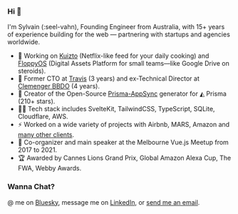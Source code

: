 ### Hi 🖖

I'm Sylvain (:seel-vahn), Founding Engineer from Australia, with 15+ years of experience building for the web — partnering with startups and agencies worldwide.

- 💪 Working on [Kuizto](https://kuizto.co) (Netflix-like feed for your daily cooking) and [FloppyOS](https://floppyos.com) (Digital Assets Platform for small teams—like Google Drive on steroids).
- 🧳 Former CTO at [Travis](https://sylvainsimao.com/project/travis-travis/) (3 years) and ex-Technical Director at [Clemenger BBDO](https://www.clemengerbbdo.com.au/) (4 years).
- 👾 Creator of the Open-Source [Prisma-AppSync](https://prisma-appsync.vercel.app) generator for ◭ Prisma (210+ stars).
- 🧑‍💻 Tech stack includes SvelteKit, TailwindCSS, TypeScript, SQLite, Cloudflare, AWS.
- ⚡️ Worked on a wide variety of projects with Airbnb, MARS, Amazon and [many other clients](https://sylvainsimao.com).
- 💬 Co-organizer and main speaker at the Melbourne Vue.js Meetup from 2017 to 2021.
- 🏆 Awarded by Cannes Lions Grand Prix, Global Amazon Alexa Cup, The FWA, Webby Awards.

### Wanna Chat?

@ me on [Bluesky](https://bsky.app/profile/sylvainsimao.com), message me on [LinkedIn](https://www.linkedin.com/in/sylvainsimao/), or [send me an email](https://sylvainsimao.com/contact). 
